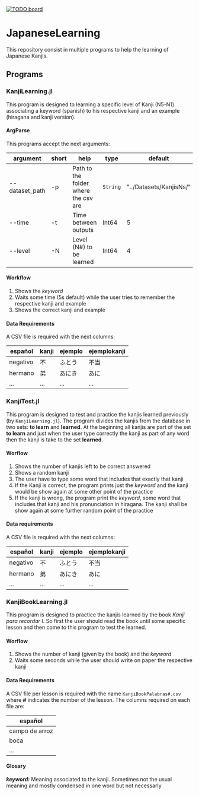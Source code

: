[![TODO board](https://imdone.io/api/1.0/projects/5c0752fbf6e892507d838180/badge)](https://imdone.io/app#/board/LFelipeGomez/JapaneseLearning)

# JapaneseLearning

This repository consist in multiple programs to help the learning of Japanese Kanjis.

## Programs
### KanjiLearning.jl

This program is designed to learning a specific level of Kanji (N5-N1) associating a keyword (spanish) to his respective kanji and an example (hiragana and kanji version).

#### ArgParse

This programs accept the next arguments:

|argument|short|help|type|default|
| --- | --- | --- | --- | --- |
|--dataset_path|-p|Path to the folder where the csv are|`String`|"../Datasets/KanjisNs/"|
|--time|-t|Time between outputs|Int64|5|
|--level|-N| Level (N#) to be learned|Int64|4|


#### Workflow

1. Shows the *keyword*
2. Waits some time (5s default) while the user tries to remember the respective kanji and example
3. Shows the correct kanji and example

#### Data Requirements

A CSV file is required with the next columns:

| español | kanji | ejemplo | ejemplokanji |
| --- | --- | --- | --- |
| negativo | 不 | ふとう | 不当 |
| hermano | 弟 | あにき | あに |
| ... | ... | ... | ... |

### KanjiTest.jl

This program is designed to test and practice the kanjis learned previously (by `KanjiLearning.jl`). The program divides the kanjis from the database in two sets: **to learn** and **learned**. At the beginning all kanjis are part of the set **to learn** and just when the user type correctly the kanji as part of any word then the kanji is take to the set **learned**.

#### Worflow

1. Shows the number of kanjis left to be correct answered
2. Shows a random kanji
3. The user have to type some word that includes that exactly that kanji
  1. If the Kanji is correct, the program prints just the *keyword* and the kanji would be show again at some other point of the practice
  2. If the kanji is wrong, the program print the *keyword*, some word that includes that kanji and his pronunciation in hiragana. The kanji shall be show again at some further random point of the practice

#### Data requirements

A CSV file is required with the next columns:

| español | kanji | ejemplo | ejemplokanji |
| --- | --- | --- | --- |
| negativo | 不 | ふとう | 不当 |
| hermano | 弟 | あにき | あに |
| ... | ... | ... | ... |

### KanjiBookLearning.jl

This program is designed to practice the kanjis learned by the book *Kanji para recordar I*. So first the user should read the book until some specific lesson and then come to this program to test the learned.

#### Worflow

1. Shows the number of kanji (given by the book) and the *keyword*
2. Waits some seconds while the user should write on paper the respective kanji


#### Data Requirements
A CSV file per lesson is required with the name `KanjiBookPalabras#.csv` where **#** indicates the number of the lesson. The columns required on each file are:

| español |
| --- |
| campo de arroz |
| boca |
| ... |


#### Glosary

***keyword:*** Meaning associated to the kanji. Sometimes not the usual meaning and mostly condensed in one word but not necessarly

